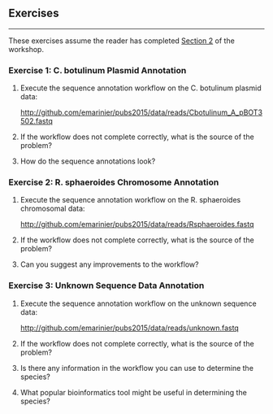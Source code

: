 Exercises
---------

---------

These exercises assume the reader has completed [Section 2](Section2.md) of the workshop.

### Exercise 1: C. botulinum Plasmid Annotation ###

1. Execute the sequence annotation workflow on the C. botulinum plasmid data:

    http://github.com/emarinier/pubs2015/data/reads/Cbotulinum_A_pBOT3502.fastq

2. If the workflow does not complete correctly, what is the source of the problem?
    
3. How do the sequence annotations look?
    
### Exercise 2: R. sphaeroides Chromosome Annotation ###

1. Execute the sequence annotation workflow on the R. sphaeroides chromosomal data:

    http://github.com/emarinier/pubs2015/data/reads/Rsphaeroides.fastq

2. If the workflow does not complete correctly, what is the source of the problem?
    
3. Can you suggest any improvements to the workflow?

### Exercise 3: Unknown Sequence Data Annotation ###

1. Execute the sequence annotation workflow on the unknown sequence data:

    http://github.com/emarinier/pubs2015/data/reads/unknown.fastq

2. If the workflow does not complete correctly, what is the source of the problem?
    
3. Is there any information in the workflow you can use to determine the species?
    
4. What popular bioinformatics tool might be useful in determining the species?